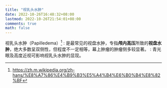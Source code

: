 ```yaml
---
title: "视乳头水肿"
date: 2022-10-26T16:48:32+08:00
lastmod: 2022-10-26T21:54:01+08:00
comments: true
math: false
---
```


视乳头水肿（Papilledema）[^1]
: 是最常见的视盘水肿，专指**颅内高压**所致的**视盘水肿**，绝大多数呈双侧性，但程度不一定相等，幕上肿瘤的肿瘤侧多较显著。
: 青光眼及高度近视可影响视乳头水肿的显现。

[^1]: https://zh.m.wikipedia.org/zh-hans/%E8%A7%86%E4%B9%B3%E5%A4%B4%E6%B0%B4%E8%82%BF

